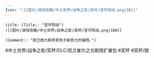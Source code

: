 ```yaml
---
Icon: "![[图片/游戏攻略/中土世界/战争之影/奖杯/坚守阵线.png|30]]"
---
```

```ad-common-silver-trophy
title: (Title:: "坚守阵线")
![[图片/游戏攻略/中土世界/战争之影/奖杯/坚守阵线.png|100]]

(Comment:: "捍卫西力斯昂哥免于新势力的摧残.")
```

#中土世界/战争之影/奖杯/DLC/凯兰崔尔之刃剧情扩展包 #奖杯 #奖杯/银
